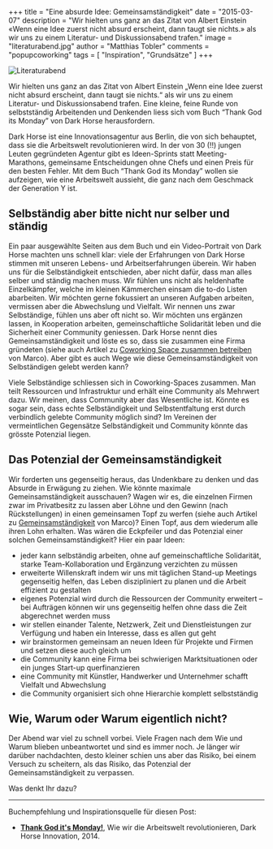 +++
title = "Eine absurde Idee: Gemeinsamständigkeit"
date = "2015-03-07"
description = "Wir hielten uns ganz an das Zitat von Albert Einstein «Wenn eine Idee zuerst nicht absurd erscheint, dann taugt sie nichts.» als wir uns zu einem Literatur- und Diskussionsabend trafen."
image = "literaturabend.jpg"
author = "Matthias Tobler"
comments = "popupcoworking"
tags = [ "Inspiration", "Grundsätze" ]
+++

![Literaturabend](/assets/blog/15-03-07-absurde-idee-gemeinsamstaendigkeit/literaturabend.jpg)

<div class="lead">
  Wir hielten uns ganz an das Zitat von Albert Einstein „Wenn eine Idee zuerst nicht absurd erscheint, dann taugt sie nichts.“ als wir uns zu einem Literatur- und Diskussionsabend trafen. Eine kleine, feine Runde von selbstständig Arbeitenden und Denkenden liess sich vom Buch “Thank God its Monday” von Dark Horse herausfordern.
</div>

Dark Horse ist eine Innovationsagentur aus Berlin, die von sich behauptet, dass sie die Arbeitswelt revolutionieren wird. In der von 30 (!!) jungen Leuten gegründeten Agentur gibt es Ideen-Sprints statt Meeting-Marathons, gemeinsame Entscheidungen ohne Chefs und einen Preis für den besten Fehler. Mit dem Buch “Thank God its Monday” wollen sie aufzeigen, wie eine Arbeitswelt aussieht, die ganz nach dem Geschmack der Generation Y ist.


## Selbständig aber bitte nicht nur selber und ständig

Ein paar ausgewählte Seiten aus dem Buch und ein Video-Portrait von Dark Horse machten uns schnell klar: viele der Erfahrungen von Dark Horse stimmen mit unseren Lebens- und Arbeitserfahrungen überein. Wir haben uns für die Selbständigkeit entschieden, aber nicht dafür, dass man alles selber und ständig machen muss. Wir fühlen uns nicht als heldenhafte Einzelkämpfer, welche im kleinen Kämmerchen einsam die to-do Listen abarbeiten. Wir möchten gerne fokussiert an unseren Aufgaben arbeiten, vermissen aber die Abwechslung und Vielfalt. Wir nennen uns zwar Selbständige, fühlen uns aber oft nicht so. Wir möchten uns ergänzen lassen, in Kooperation arbeiten, gemeinschaftliche Solidarität leben und die Sicherheit einer Community geniessen. Dark Horse nennt dies Gemeinsamständigkeit und löste es so, dass sie zusammen eine Firma gründeten (siehe auch Artikel zu [Coworking Space zusammen betreiben](/blog/coworking-space-zusammen-betreiben/) von Marco). Aber gibt es auch Wege wie diese Gemeinsamständigkeit von Selbständigen gelebt werden kann?

Viele Selbständige schliessen sich in Coworking-Spaces zusammen. Man teilt Ressourcen und Infrastruktur und erhält eine Community als Mehrwert dazu. Wir meinen, dass Community aber das Wesentliche ist. Könnte es sogar sein, dass echte Selbständigkeit und Selbstentfaltung erst durch verbindlich gelebte Community möglich sind? Im Vereinen der vermeintlichen Gegensätze Selbständigkeit und Community könnte das grösste Potenzial liegen.


## Das Potenzial der Gemeinsamständigkeit

Wir forderten uns gegenseitig heraus, das Undenkbare zu denken und das Absurde in Erwägung zu ziehen. Wie könnte maximale Gemeinsamständigkeit ausschauen? Wagen wir es, die einzelnen Firmen zwar im Privatbesitz zu lassen aber Löhne und den Gewinn (nach Rückstellungen) in einen gemeinsamen Topf zu werfen (siehe auch Artikel zu [Gemeinsamständigkeit](/blog/gemeinsamstaendigkeit/) von Marco)? Einen Topf, aus dem wiederum alle ihren Lohn erhalten. Was wären die Eckpfeiler und das Potenzial einer solchen Gemeinsamständigkeit? Hier ein paar Ideen:

* jeder kann selbständig arbeiten, ohne auf gemeinschaftliche Solidarität, starke Team-Kollaboration und Ergänzung verzichten zu müssen 
* erweiterte Willenskraft indem wir uns mit täglichen Stand-up Meetings gegenseitig helfen, das Leben diszipliniert zu planen und die Arbeit effizient zu gestalten
* eigenes Potenzial wird durch die Ressourcen der Community erweitert – bei Aufträgen können wir uns gegenseitig helfen ohne dass die Zeit abgerechnet werden muss
* wir stellen einander Talente, Netzwerk, Zeit und Dienstleistungen zur Verfügung und haben ein Interesse, dass es allen gut geht
* wir brainstormen gemeinsam an neuen Ideen für Projekte und Firmen und setzen diese auch gleich um 
* die Community kann eine Firma bei schwierigen Marktsituationen oder ein junges Start-up querfinanzieren
* eine Community mit Künstler, Handwerker und Unternehmer schafft Vielfalt und Abwechslung
* die Community organisiert sich ohne Hierarchie komplett selbstständig


## Wie, Warum oder Warum eigentlich nicht?

Der Abend war viel zu schnell vorbei. Viele Fragen nach dem Wie und Warum blieben unbeantwortet und sind es immer noch. Je länger wir darüber nachdachten, desto kleiner schien uns aber das Risiko, bei einem Versuch zu scheitern, als das Risiko, das Potenzial der Gemeinsamständigkeit zu verpassen.

Was denkt Ihr dazu? 

***

Buchempfehlung und Inspirationsquelle für diesen Post:

* [**Thank God it's Monday!**](http://www.thankgoditsmonday.de), Wie wir die Arbeitswelt revolutionieren, Dark Horse Innovation, 2014.
